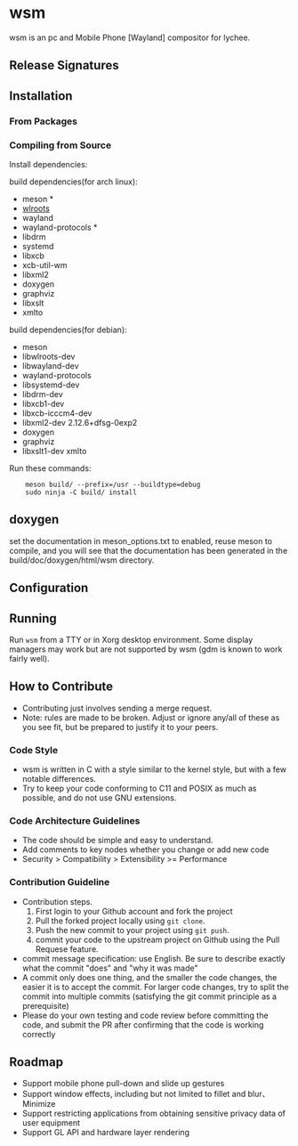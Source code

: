 # wsm
wsm is an pc and Mobile Phone [Wayland] compositor for lychee.

## Release Signatures

## Installation

### From Packages

### Compiling from Source
Install dependencies:

build dependencies(for arch linux):
* meson \*
* [wlroots]
* wayland
* wayland-protocols \*
* libdrm
* systemd
* libxcb
* xcb-util-wm
* libxml2
* doxygen
* graphviz
* libxslt
* xmlto

build dependencies(for debian):
* meson 
* libwlroots-dev 
* libwayland-dev
* wayland-protocols
* libsystemd-dev
* libdrm-dev
* libxcb1-dev
* libxcb-icccm4-dev
* libxml2-dev 2.12.6+dfsg-0exp2
* doxygen
* graphviz
* libxslt1-dev xmlto

Run these commands:
```shell
    meson build/ --prefix=/usr --buildtype=debug
    sudo ninja -C build/ install
```

## doxygen
set the documentation in meson_options.txt to enabled, reuse meson to compile, and you will see that the documentation has been generated in the build/doc/doxygen/html/wsm directory.

## Configuration


## Running
Run `wsm` from a TTY or in Xorg desktop environment. Some display managers may work but are not supported by wsm (gdm is known to work fairly well).

## How to Contribute
* Contributing just involves sending a merge request.
* Note: rules are made to be broken. Adjust or ignore any/all of these as you see
fit, but be prepared to justify it to your peers.

### Code Style
* wsm is written in C with a style similar to the kernel style, but with a
few notable differences.
* Try to keep your code conforming to C11 and POSIX as much as possible, and do
not use GNU extensions.

### Code Architecture Guidelines
* The code should be simple and easy to understand.
* Add comments to key nodes whether you change or add new code
* Security > Compatibility > Extensibility >= Performance

### Contribution Guideline
* Contribution steps.
    1. First login to your Github account and fork the project
    2. Pull the forked project locally using `git clone`.
    3. Push the new commit to your project using `git push`.
    4. commit your code to the upstream project on Github using the Pull Requese feature.
* commit message specification: use English. Be sure to describe exactly what the commit "does" and "why it was made"
* A commit only does one thing, and the smaller the code changes, the easier it is to accept the commit. For larger code changes, try to split the commit into multiple commits (satisfying the git commit principle as a prerequisite)
* Please do your own testing and code review before committing the code, and submit the PR after confirming that the code is working correctly

## Roadmap
* Support mobile phone pull-down and slide up gestures
* Support window effects, including but not limited to fillet and blur、Minimize 
* Support restricting applications from obtaining sensitive privacy data of user equipment
* Support GL API and hardware layer rendering

[wlroots]: https://gitlab.freedesktop.org/wlroots/wlroots
